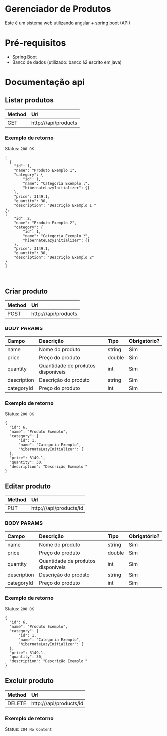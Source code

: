 <h1> Gerenciador de Produtos </h1>

<p> Este é um sistema web utilizando angular + spring boot (API)  </p>

<h1> Pré-requisitos </h1>

- Spring Boot
- Banco de dados (utilizado: banco h2 escrito em java)

<h1> Documentação api </h1>

<h2> Listar produtos </h2>

| Method | Url                               |
|:-------|:----------------------------------|
| GET    | http://<dominio>/api/products|

### Exemplo de retorno

Status: `200 OK`

```
[
  {
    "id": 1,
    "name": "Produto Exemplo 1",
    "category": {
        "id": 1,
        "name": "Categoria Exemplo 1",
        "hibernateLazyInitializer": {}
    },
    "price": 3149.1,
    "quantity": 30,
    "description": "Descrição Exemplo 1 "
},
{
    "id": 2,
    "name": "Produto Exemplo 2",
    "category": {
        "id": 1,
        "name": "Categoria Exemplo 2",
        "hibernateLazyInitializer": {}
    },
    "price": 3149.1,
    "quantity": 30,
    "description": "Descrição Exemplo 2"
}
]
```
  
  <br>
  
  <h2> Criar produto </h2>

| Method | Url                               |
|:-------|:----------------------------------|
| POST   | http://<dominio>/api/products|

### BODY PARAMS

| Campo             |  Descrição                           | Tipo    | Obrigatório? |
|:------------------|:-------------------------------------|:--------|:-------------|
| name              | Nome do produto                      | string  | Sim          |
| price             | Preço do produto                     | double  | Sim          |
| quantity          | Quantidade de produtos disponíveis   | int     | Sim          |
| description       | Descrição do produto                 | string  | Sim          |
| categoryId        | Preço do produto                     | int     | Sim          |

### Exemplo de retorno
  
  Status: `200 OK`
  
  ```
{
    "id": 6,
    "name": "Produto Exemplo",
    "category": {
        "id": 1,
        "name": "Categoria Exemplo",
        "hibernateLazyInitializer": {}
    },
    "price": 3149.1,
    "quantity": 30,
    "description": "Descrição Exemplo "
}
```

  <h2> Editar produto </h2>

| Method | Url                               |
|:-------|:----------------------------------|
| PUT    | http://<dominio>/api/products/id|

### BODY PARAMS

| Campo             |  Descrição                           | Tipo    | Obrigatório? |
|:------------------|:-------------------------------------|:--------|:-------------|
| name              | Nome do produto                      | string  | Sim          |
| price             | Preço do produto                     | double  | Sim          |
| quantity          | Quantidade de produtos disponíveis   | int     | Sim          |
| description       | Descrição do produto                 | string  | Sim          |
| categoryId        | Preço do produto                     | int     | Sim          |

### Exemplo de retorno
  
  Status: `200 OK`
  
  ```
{
    "id": 6,
    "name": "Produto Exemplo",
    "category": {
        "id": 1,
        "name": "Categoria Exemplo",
        "hibernateLazyInitializer": {}
    },
    "price": 3149.1,
    "quantity": 30,
    "description": "Descrição Exemplo "
}
```
  
  <h2> Excluir produto </h2>

| Method | Url                               |
|:-------|:----------------------------------|
| DELETE | http://<dominio>/api/products/id|

### Exemplo de retorno
  
  Status: `204 No Content`
  
 
  
